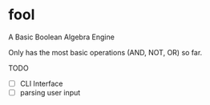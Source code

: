 # fool
A Basic Boolean Algebra Engine

Only has the most basic operations (AND, NOT, OR) so far.

TODO
- [ ] CLI Interface
- [ ] parsing user input
